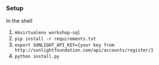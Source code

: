 ### Setup

In the shell

1) `mkvirtualenv workshop-sql`
1) `pip install -r requirements.txt`
1) `export SUNLIGHT_API_KEY={your key from http://sunlightfoundation.com/api/accounts/register/}`
1) `python install.py`

